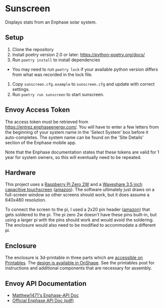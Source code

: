 # Sunscreen

Displays stats from an Enphase solar system.

## Setup

1. Clone the repository
1. Install poetry version 2.0 or later: https://python-poetry.org/docs/
1. Run `poetry install` to install dependencies
  * You may need to run `poetry lock` if your available python version differs
    from what was recorded in the lock file.
1. Copy `sunscreen.cfg.example` to `sunscreen.cfg` and update with correct
    settings.
1. Run `poetry run sunscreen` to start sunscreen.

## Envoy Access Token
The access token must be retrieved from https://entrez.enphaseenergy.com/. You
will have to enter a few letters from the beginning of your system name in the
'Select System' box before it auto-completes. The system name can be found on
the 'Site Details' section of the Enphase mobile app.

Note that the Enphase documentation states that these tokens are valid for 1
year for system owners, so this will eventually need to be repeated.

## Hardware
This project uses a [Raspberry Pi Zero 2W](https://www.raspberrypi.com/products/raspberry-pi-zero-2-w/) and a [Waveshare 3.5 inch capacitive touchscreen](https://www.waveshare.com/3.5inch-dpi-lcd.htm) ([amazon](https://www.amazon.com/Waveshare-3-5inch-Capacitive-LCD-DPI/dp/B08TBF5PHH)). The software ultimately just draws on a full-screen window so other screens should work, but it does assume a 640x480 resolution. 

To connect the screen to the pi, I used a 2x20 pin header ([amazon](amazon.com/Frienda-Break-Away-Connector-Compatible-Raspberry/dp/B083DYVWDN)) that gets soldered to the pi. The pi zero 2w doesn't have these pins built-in, but using a larger pi with the pins should work and would avoid the soldering. The enclosure would also need to be modified to accommodate a different pi.

## Enclosure

The enclosure is 3d-printable in three parts which are [accessible on Printables](https://www.printables.com/model/1263887-raspberry-pi-zero-2w-screen-enclosure). The [design is available in OnShape](https://cad.onshape.com/documents/6b2e0a7a0c37ff4f52c9387f/w/1d550cc9ef7a5481deb5838a/e/ee4d8f82cb50f08f01f2823e). See the printables post for instructions and additional components that are necessary for assembly.

## Envoy API Documentation

* [Matthew1471's Enphase-API Doc](https://github.com/Matthew1471/Enphase-API)
* [Official Enphase API Doc (pdf)](https://enphase.com/download/accessing-iq-gateway-local-apis-or-local-ui-token-based-authentication)

